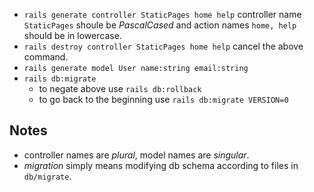 - `rails generate controller StaticPages home help` controller name `StaticPages` shoule be *PascalCased* and action names `home, help` should be in lowercase.
- `rails destroy controller StaticPages home help` cancel the above command.
- `rails generate model User name:string email:string`
- `rails db:migrate` 
	- to negate above use `rails db:rollback`
	- to go back to the beginning use `rails db:migrate VERSION=0`


## Notes
- controller names are *plural*, model names are *singular*.
- *migration* simply means modifying db schema according to files in `db/migrate`.